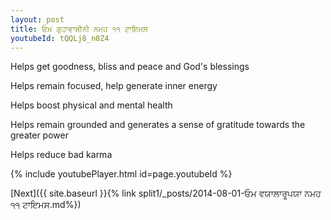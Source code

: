 ```yaml
---
layout: post
title: ਓਮ ਗੁਹਾਵਾਸੀਨੀ ਨਮਹ ੧੧ ਟਾਇਮਸ
youtubeId: tQQLj8_n0Z4
---
```

 
 
Helps get goodness, bliss and peace and God's blessings
 
Helps remain focused, help generate inner energy 
 
Helps boost physical and mental health 
 
Helps remain grounded and generates a sense of gratitude towards the greater power 
 
Helps reduce bad karma
 
 
 
 


{% include youtubePlayer.html id=page.youtubeId %}
 
[Next]({{ site.baseurl }}{% link  split1/_posts/2014-08-01-ਓਮ ਵਯਾਲਾਰੂਪਯਾ ਨਮਹ ੧੧ ਟਾਇਮਸ.md%})
 
